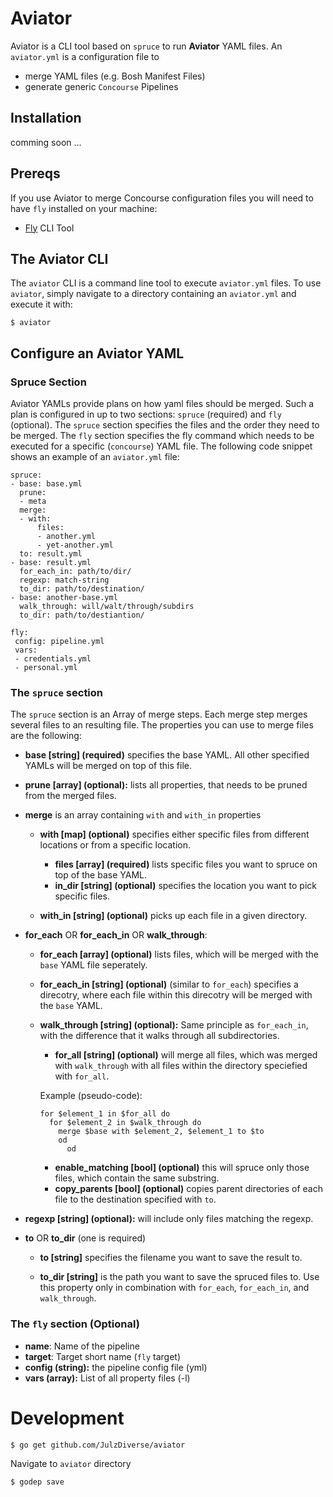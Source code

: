 # Aviator

Aviator is a CLI tool based on `spruce` to run **Aviator** YAML files. An `aviator.yml` is  a configuration file to

- merge YAML files (e.g. Bosh Manifest Files)
- generate generic `Concourse` Pipelines

## Installation

comming soon ...

## Prereqs

If you use Aviator to merge Concourse configuration files you will need to have `fly` installed on your machine:

- [Fly](https://github.com/concourse/fly) CLI Tool

## The Aviator CLI

The `aviator` CLI is a command line tool to execute `aviator.yml` files. To use `aviator`, simply navigate to a directory containing an `aviator.yml` and execute it with:

```
$ aviator
```

## Configure an Aviator YAML

### Spruce Section 

Aviator YAMLs provide plans on how yaml files should be merged. Such a plan is configured in up to two sections: `spruce` (required) and `fly` (optional). The `spruce` section specifies the files and the order they need to be merged. The `fly` section specifies the fly command which needs to be executed for a specific (`concourse`) YAML file. The following code snippet shows an example of an `aviator.yml` file:  

```
spruce:
- base: base.yml
  prune:
  - meta
  merge:
  - with:
      files:
      - another.yml
      - yet-another.yml
  to: result.yml
- base: result.yml
  for_each_in: path/to/dir/
  regexp: match-string
  to_dir: path/to/destination/
- base: another-base.yml
  walk_through: will/walt/through/subdirs
  to_dir: path/to/destiantion/

fly:
 config: pipeline.yml
 vars:
 - credentials.yml
 - personal.yml
```

### The `spruce` section

The `spruce` section is an Array of merge steps. Each merge step merges several files to an resulting file. The properties you can use to merge files are the following:

- **base [string] (required)** specifies the base YAML. All other specified YAMLs will be merged on top of this file.

- **prune [array] (optional):** lists all properties, that needs to be pruned from the merged files.

- **merge** is an array containing `with` and `with_in` properties

  - **with [map] (optional)** specifies either specific files from different locations or from a specific location.
      - **files [array] (required)** lists specific files you want to spruce on top of the base YAML.
      - **in_dir [string] (optional)**  specifies the location you want to pick specific files.

  - **with_in [string] (optional)** picks up each file in a given directory.

- **for_each** OR **for_each_in** OR **walk_through**:

  - **for_each [array] (optional)** lists files, which will be merged with the `base` YAML file seperately.

  - **for_each_in [string] (optional)** (similar to `for_each`) specifies a direcotry, where each file within this direcotry will be merged with the `base` YAML.

  - **walk_through [string] (optional):** Same principle as `for_each_in`, with the difference that it walks through all subdirectories.

    - **for_all [string] (optional)** will merge all files, which was merged with `walk_through` with all files within the directory speciefied with `for_all`.

    Example (pseudo-code):

    ```
    for $element_1 in $for_all do
      for $element_2 in $walk_through do
        merge $base with $element_2, $element_1 to $to
        od
          od
    ```

    - **enable_matching [bool] (optional)** this will spruce only those files, which contain the same substring.
    - **copy_parents [bool] (optional)** copies parent directories of each file to the destination specified with `to`.


- **regexp [string] (optional):** will include only files matching the regexp.

- **to** OR **to_dir** (one is required)

  - **to [string]** specifies the filename you want to save the result to.

  - **to_dir [string]** is the path you want to save the spruced files to. Use this property only in combination with `for_each`, `for_each_in`, and `walk_through`.

### The `fly` section (Optional)

- **name**: Name of the pipeline 
- **target**: Target short name (`fly` target)
- **config (string):** the pipeline config file (yml)
- **vars (array):** List of all property files (-l)

# Development

```
$ go get github.com/JulzDiverse/aviator
```

Navigate to `aviator` directory

```
$ godep save
```
